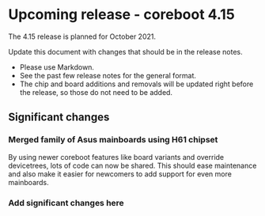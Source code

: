 Upcoming release - coreboot 4.15
================================

The 4.15 release is planned for October 2021.

Update this document with changes that should be in the release notes.

* Please use Markdown.
* See the past few release notes for the general format.
* The chip and board additions and removals will be updated right
  before the release, so those do not need to be added.

Significant changes
-------------------

### Merged family of Asus mainboards using H61 chipset

By using newer coreboot features like board variants and override devicetrees,
lots of code can now be shared. This should ease maintenance and also make it
easier for newcomers to add support for even more mainboards.

### Add significant changes here
